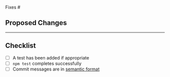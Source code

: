 Fixes #

## Proposed Changes

---

## Checklist

- [ ] A test has been added if appropriate
- [ ] `npm test` completes successfully
- [ ] Commit messages are in [semantic format](https://seesparkbox.com/foundry/semantic_commit_messages)
